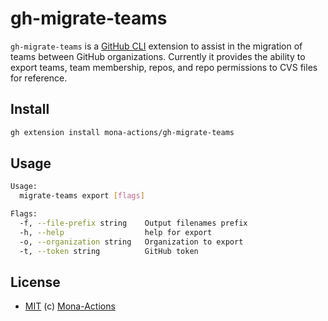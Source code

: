 # gh-migrate-teams

`gh-migrate-teams` is a [GitHub CLI](https://cli.github.com) extension to assist in the migration of teams between GitHub organizations. Currently it provides the ability to export teams, team membership, repos, and repo permissions to CVS files for reference.

## Install

```bash
gh extension install mona-actions/gh-migrate-teams
```

## Usage

```bash
Usage:
  migrate-teams export [flags]

Flags:
  -f, --file-prefix string    Output filenames prefix
  -h, --help                  help for export
  -o, --organization string   Organization to export
  -t, --token string          GitHub token
```

## License

- [MIT](./license) (c) [Mona-Actions](https://github.com/mona-actions)
